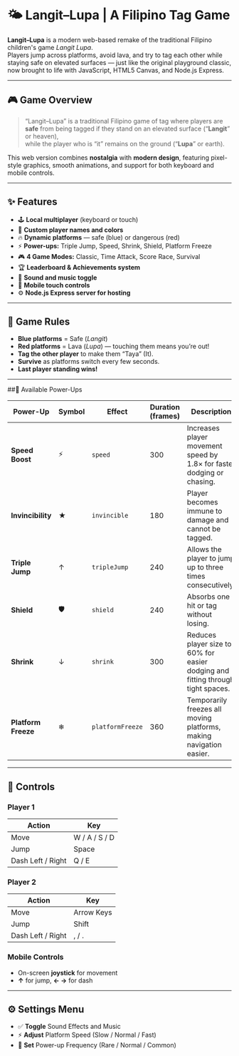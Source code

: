 # 🌤️ Langit–Lupa | A Filipino Tag Game

**Langit–Lupa** is a modern web-based remake of the traditional Filipino children's game *Langit Lupa*.  
Players jump across platforms, avoid lava, and try to tag each other while staying safe on elevated surfaces — just like the original playground classic, now brought to life with JavaScript, HTML5 Canvas, and Node.js Express.

---

## 🎮 Game Overview

> “Langit–Lupa” is a traditional Filipino game of tag where players are **safe** from being tagged if they stand on an elevated surface (“**Langit**” or heaven),  
> while the player who is “it” remains on the ground (“**Lupa**” or earth).

This web version combines **nostalgia** with **modern design**, featuring pixel-style graphics, smooth animations, and support for both keyboard and mobile controls.

---

## ✨ Features

- 🕹️ **Local multiplayer** (keyboard or touch)
- 🎨 **Custom player names and colors**
- 🔥 **Dynamic platforms** — safe (blue) or dangerous (red)
- ⚡ **Power-ups:** Triple Jump, Speed, Shrink, Shield, Platform Freeze
- 🎮 **4 Game Modes:** Classic, Time Attack, Score Race, Survival
- 🏆 **Leaderboard & Achievements system**
- 🎵 **Sound and music toggle**
- 📱 **Mobile touch controls**
- ⚙️ **Node.js Express server for hosting**

---

## 🧠 Game Rules

- **Blue platforms** = Safe (*Langit*)  
- **Red platforms** = Lava (*Lupa*) — touching them means you’re out!  
- **Tag the other player** to make them “Taya” (It).  
- **Survive** as platforms switch every few seconds.  
- **Last player standing wins!**

---
##🎁 Available Power-Ups

| Power-Up              | Symbol | Effect           | Duration (frames) | Description                                                                     |
| --------------------- | ------ | ---------------- | ----------------- | ------------------------------------------------------------------------------- |
| **Speed Boost**     | ⚡      | `speed`          | 300               | Increases player movement speed by 1.8× for faster dodging or chasing.          |
| **Invincibility**   | ★      | `invincible`     | 180               | Player becomes immune to damage and cannot be tagged.                           |
| **Triple Jump**     | ↑      | `tripleJump`     | 240               | Allows the player to jump up to three times consecutively.                      |
| **Shield**         | 🛡     | `shield`         | 240               | Absorbs one hit or tag without losing.                                          |
| **Shrink**          | ↓      | `shrink`         | 300               | Reduces player size to 60% for easier dodging and fitting through tight spaces. |
| **Platform Freeze** | ❄      | `platformFreeze` | 360               | Temporarily freezes all moving platforms, making navigation easier.             |

---

## 🧭 Controls

### Player 1
| Action | Key |
|--------|-----|
| Move | W / A / S / D |
| Jump | Space |
| Dash Left / Right | Q / E |

### Player 2
| Action | Key |
|--------|-----|
| Move | Arrow Keys |
| Jump | Shift |
| Dash Left / Right | , / . |

### Mobile Controls
- On-screen **joystick** for movement  
- **↑** for jump, **← →** for dash  

---

## ⚙️ Settings Menu

- ✅ **Toggle** Sound Effects and Music  
- ⚡ **Adjust** Platform Speed (Slow / Normal / Fast)  
- 🎁 **Set** Power-up Frequency (Rare / Normal / Common)


